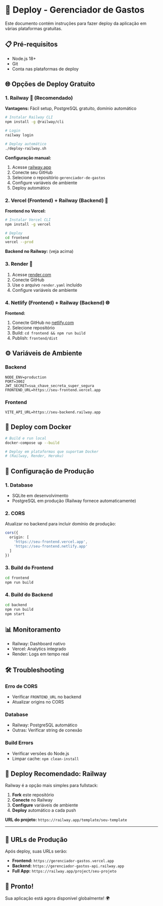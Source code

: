 # 🚀 Deploy - Gerenciador de Gastos

Este documento contém instruções para fazer deploy da aplicação em várias plataformas gratuitas.

## 📋 Pré-requisitos

- Node.js 18+
- Git
- Conta nas plataformas de deploy

## 🌐 Opções de Deploy Gratuito

### 1. Railway 🚂 (Recomendado)

**Vantagens:** Fácil setup, PostgreSQL gratuito, domínio automático

```bash
# Instalar Railway CLI
npm install -g @railway/cli

# Login
railway login

# Deploy automático
./deploy-railway.sh
```

**Configuração manual:**
1. Acesse [railway.app](https://railway.app)
2. Conecte seu GitHub
3. Selecione o repositório `gerenciador-de-gastos`
4. Configure variáveis de ambiente
5. Deploy automático

### 2. Vercel (Frontend) + Railway (Backend) 🔗

**Frontend no Vercel:**
```bash
# Instalar Vercel CLI
npm install -g vercel

# Deploy
cd frontend
vercel --prod
```

**Backend no Railway:** (veja acima)

### 3. Render 🎨

1. Acesse [render.com](https://render.com)
2. Conecte GitHub
3. Use o arquivo `render.yaml` incluído
4. Configure variáveis de ambiente

### 4. Netlify (Frontend) + Railway (Backend) 🌐

**Frontend:**
1. Conecte GitHub no [netlify.com](https://netlify.com)
2. Selecione repositório
3. Build: `cd frontend && npm run build`
4. Publish: `frontend/dist`

## ⚙️ Variáveis de Ambiente

### Backend
```env
NODE_ENV=production
PORT=3002
JWT_SECRET=sua_chave_secreta_super_segura
FRONTEND_URL=https://seu-frontend.vercel.app
```

### Frontend
```env
VITE_API_URL=https://seu-backend.railway.app
```

## 🐳 Deploy com Docker

```bash
# Build e run local
docker-compose up --build

# Deploy em plataformas que suportam Docker
# (Railway, Render, Heroku)
```

## 🔧 Configuração de Produção

### 1. Database
- SQLite em desenvolvimento
- PostgreSQL em produção (Railway fornece automaticamente)

### 2. CORS
Atualizar no backend para incluir domínio de produção:
```typescript
cors({
  origin: [
    'https://seu-frontend.vercel.app',
    'https://seu-frontend.netlify.app'
  ]
})
```

### 3. Build do Frontend
```bash
cd frontend
npm run build
```

### 4. Build do Backend
```bash
cd backend
npm run build
npm start
```

## 📊 Monitoramento

- Railway: Dashboard nativo
- Vercel: Analytics integrado
- Render: Logs em tempo real

## 🛠️ Troubleshooting

### Erro de CORS
- Verificar `FRONTEND_URL` no backend
- Atualizar origins no CORS

### Database
- Railway: PostgreSQL automático
- Outras: Verificar string de conexão

### Build Errors
- Verificar versões do Node.js
- Limpar cache: `npm clean-install`

## 🌟 Deploy Recomendado: Railway

Railway é a opção mais simples para fullstack:

1. **Fork** este repositório
2. **Conecte** no Railway
3. **Configure** variáveis de ambiente
4. **Deploy** automático a cada push

**URL do projeto:** `https://railway.app/template/seu-template`

---

## 📱 URLs de Produção

Após deploy, suas URLs serão:
- **Frontend:** `https://gerenciador-gastos.vercel.app`
- **Backend:** `https://gerenciador-gastos-api.railway.app`
- **Full App:** `https://railway.app/project/seu-projeto`

## 🎉 Pronto!

Sua aplicação está agora disponível globalmente! 🌍